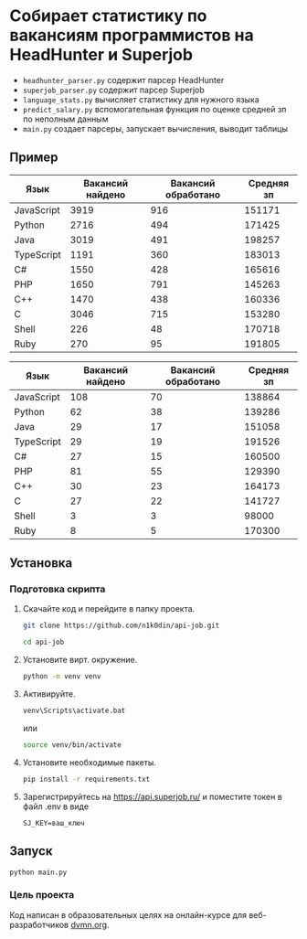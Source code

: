 # Собирает статистику по вакансиям программистов на HeadHunter и Superjob
- `headhunter_parser.py` содержит парсер HeadHunter
- `superjob_parser.py` содержит парсер Superjob
- `language_stats.py` вычисляет статистику для нужного языка
- `predict_salary.py` вспомогательная функция по оценке средней зп по неполным данным
- `main.py` создает парсеры, запускает вычисления, выводит таблицы

## Пример
| Язык       | Вакансий найдено | Вакансий обработано | Средняя зп |
|------------|------------------|---------------------|------------|
| JavaScript | 3919             |                 916 | 151171     |
| Python     | 2716             |                 494 | 171425     |
| Java       | 3019             |                 491 | 198257     |
| TypeScript | 1191             |                 360 | 183013     |
| C#         | 1550             |                 428 | 165616     |
| PHP        | 1650             |                 791 | 145263     |
| C++        | 1470             |                 438 | 160336     |
| C          | 3046             |                 715 | 153280     |
| Shell      | 226              |                  48 | 170718     |
| Ruby       | 270              |                  95 | 191805     |

| Язык       | Вакансий найдено | Вакансий обработано | Средняя зп |
|------------|------------------|---------------------|------------|
| JavaScript | 108              |                  70 | 138864     |
| Python     | 62               |                  38 | 139286     |
| Java       | 29               |                  17 | 151058     |
| TypeScript | 29               |                  19 | 191526     |
| C#         | 27               |                  15 | 160500     |
| PHP        | 81               |                  55 | 129390     |
| C++        | 30               |                  23 | 164173     |
| C          | 27               |                  22 | 141727     |
| Shell      | 3                |                   3 | 98000      |
| Ruby       | 8                |                   5 | 170300     |

## Установка

### Подготовка скрипта

1. Скачайте код и перейдите в папку проекта.
    ```bash
    git clone https://github.com/n1k0din/api-job.git
    ```  
    ```bash
    cd api-job
    ```
2. Установите вирт. окружение.
    ```bash
    python -m venv venv
    ```
3. Активируйте.
    ```bash
    venv\Scripts\activate.bat
    ```
    или
    ```bash
    source venv/bin/activate
    ```
4. Установите необходимые пакеты.
    ```bash
    pip install -r requirements.txt
    ```
5. Зарегистрируйтесь на https://api.superjob.ru/ и поместите токен в файл .env в виде  
    ```
    SJ_KEY=ваш_ключ
    ```

## Запуск

```
python main.py
```

### Цель проекта

Код написан в образовательных целях на онлайн-курсе для веб-разработчиков [dvmn.org](https://dvmn.org/).
